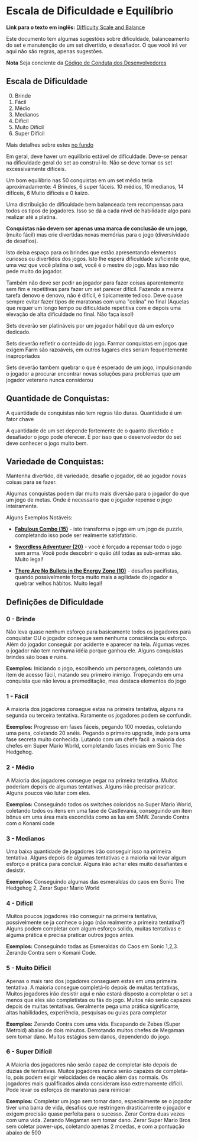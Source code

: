 # Escala de Dificuldade e Equilíbrio

**Link para o texto em inglês:** [Difficulty Scale and Balance](/developer-docs/difficulty-scale-and-balance.html)

Este documento tem algumas sugestões sobre dificuldade, balanceamento do set e manutenção de um set divertido, e desafiador. O que você irá ver aqui não são regras, apenas sugestões.

**Nota** Seja conciente da [Código de Conduta dos Desenvolvedores](/guidelines/developers/code-of-conduct.html)

## Escala de Dificuldade

0. Brinde
1. Fácil
2. Médio
3. Medianos
4. Difícil
5. Muito Difícil
6. Super Difícil

Mais detalhes sobre estes [no fundo](#Definições-de-Dificuldade)

Em geral, deve haver um equilíbrio estável de dificuldade. Deve-se pensar na dificuldade geral do set ao construí-lo. Não se deve tornar os set excessivamente difíceis.

Um bom equilíbrio nas 50 conquistas em um set médio teria aproximadamente: 4 Brindes, 6 super fáceis. 10 médios, 10 medianos, 14 difíceis, 6 Muito difíceis e 0 kaizo.

Uma distribuição de dificuldade bem balanceada tem recompensas para todos os tipos de jogadores. Isso se dá a cada nível de habilidade algo para realizar até a platina.

**Conquistas não devem ser apenas uma marca de conclusão de um jogo**, (muito fácil) mas crie divertidas novas memórias para o jogo (diversividade de desafios).

Isto deixa espaço para os brindes que estão apresentando elementos curiosos ou divertidos dos jogos. Isto lhe espera dificuldade suficiente que, uma vez que você platina o set, você é o mestre do jogo. Mas isso não pede muito do jogador.

Também não deve ser pedir ao jogador para fazer coisas aparentemente sem fim e repetitivas para fazer um set parecer difícil. Fazendo a mesma tarefa denovo e denovo, não é difícil, é tipicamente tedioso. Deve quase sempre evitar fazer tipos de maratonas com uma "colina" no final (Aquelas que requer um longo tempo ou dificuldade repetitiva com e depois uma elevação de alta dificuldade no final. Não faça isso!)

Sets deverão ser platináveis por um jogador hábil que dá um esforço dedicado.

Sets deverão refletir o conteúdo do jogo. Farmar conquistas em jogos que exigem Farm são razoáveis, em outros lugares eles seriam fequentemente inapropriados

Sets deverão tambem quebrar o que é esperado de um jogo, impulsionando o jogador a procurar encontrar novas soluções para problemas que um jogador veterano nunca considerou

## Quantidade de Conquistas:

A quantidade de conquistas não tem regras tão duras. Quantidade é um fator chave

A quantidade de um set depende fortemente de o quanto divertido e desafiador o jogo pode oferecer. É por isso que o desenvolvedor do set deve conhecer o jogo muito bem.

## Variedade de Conquistas:

Mantenha divertido, dê variedade, desafie o jogador, dê ao jogador novas coisas para se fazer.

Algumas conquistas podem dar muito mais diversão para o jogador do que um jogo de metas. Onde é necessario que o jogador repense o jogo inteiramente.

Alguns Exemplos Notáveis:

- **[Fabulous Combo (15)](http://retroachievements.org/Achievement/8939)** - isto transforma o jogo em um jogo de puzzle, completando isso pode ser realmente satisfatório.

- **[Swordless Adventurer (20)](http://retroachievements.org/Achievement/33775)** - você é forçado a repensar todo o jogo sem arma. Você pode descobrir o quão útil todas as sub-armas são. Muito legal!

- **[There Are No Bullets in the Energy Zone (10)](http://retroachievements.org/Achievement/6770)** - desafios pacifistas, quando possivelmente força muito mais a agilidade do jogador e quebrar velhos hábitos. Muito legal!

## Definições de Dificuldade

### 0 - Brinde

Não leva quase nenhum esforço para basicamente todos os jogadores para conquistar OU o jogador consegue sem nenhuma consciência ou esforço. Além do jogador conseguir por acidente e aparecer na tela. Algumas vezes o jogador não tem nenhuma idéia porque ganhou ele. Alguns conquistas brindes são boas e ruins.

**Exemplos:** Iniciando o jogo, escolhendo um personagem, coletando um item de acesso fácil, matando seu primeiro inimigo. Tropeçando em uma conquista que não levou a premeditação, mas destaca elementos do jogo

### 1 - Fácil

A maioria dos jogadores consegue estas na primeira tentativa, alguns na segunda ou terceira tentativa. Raramente os jogadores podem se confundir.

**Exemplos:** Progresso em fases fáceis, pegando 100 moedas, coletando uma pena, coletando 20 anéis. Pegando o primeiro upgrade, indo para uma fase secreta muito conhecida. Lutando com um chefe facil: a maioria dos chefes em Super Mario World, completando fases iniciais em Sonic The Hedgehog.

### 2 - Médio

A Maioria dos jogadores consegue pegar na primeira tentativa. Muitos poderiam depois de algumas tentativas. Alguns irão precisar praticar. Alguns poucos vão lutar com eles.

**Exemplos:** Conseguindo todos os switches coloridos no Super Mario World, coletando todos os itens em uma fase de Castlevania, conseguindo um item bônus em uma área mais escondida como as lua em SMW. Zerando Contra com o Konami code

### 3 - Medianos

Uma baixa quantidade de jogadores irão conseguir isso na primeira tentativa. Alguns depois de algumas tentativas e a maioria vai levar algum esforço e prática para concluir. Alguns irão achar eles muito desafiantes e desistir.

**Exemplos:** Conseguindo algumas das esmeraldas do caos em Sonic The Hedgehog 2, Zerar Super Mario World

### 4 - Difícil

Muitos poucos jogadores irão conseguir na primeira tentativa, possivelmente se ja conhece o jogo (não realmente a primeira tentativa?) Alguns podem completar com algum esforço solido, muitas tentativas e alguma prática e precisa praticar outros jogos antes.

**Exemplos:** Conseguindo todas as Esmeraldas do Caos em Sonic 1,2,3. Zerando Contra sem o Komani Code.

### 5 - Muito Difícil

Apenas o mais raro dos jogadores conseguem estas em uma primeira tentativa. A maioria consegue completá-lo depois de muitas tentativas, Muitos jogadores irão desistir aqui e não estará disposto a completar o set a menos que eles são completistas ou fãs do jogo. Muitos não serão capazes depois de muitas tentativas. Geralmente pega uma prática significante, altas habilidades, experiência, pesquisas ou guias para completar

**Exemplos:** Zerando Contra com uma vida. Escapando de Zebes (Super Metroid) abaixo de dois minutos. Derrotando muitos chefes de Megaman sem tomar dano. Muitos estágios sem danos, dependendo do jogo.

### 6 - Super Difícil

A Maioria dos jogadores não serão capaz de completar isto depois de dúzias de tentativas. Muitos jogadores nunca serão capazes de completá-lo, pois podem exigir velocidades de reação além das normais. Os jogadores mais qualificados ainda consideram isso extremamente difícil. Pode levar os esforços de maratonas para reiniciar

**Exemplos:** Completar um jogo sem tomar dano, especialmente se o jogador tiver uma barra de vida, desafios que restringem drasticamente o jogador e exigem precisão quase perfeita para o sucesso. Zerar Contra duas vezes com uma vida. Zerando Megaman sem tomar dano. Zerar Super Mario Bros sem coletar power-ups, coletando apenas 2 moedas, e com a pontuação abaixo de 500
